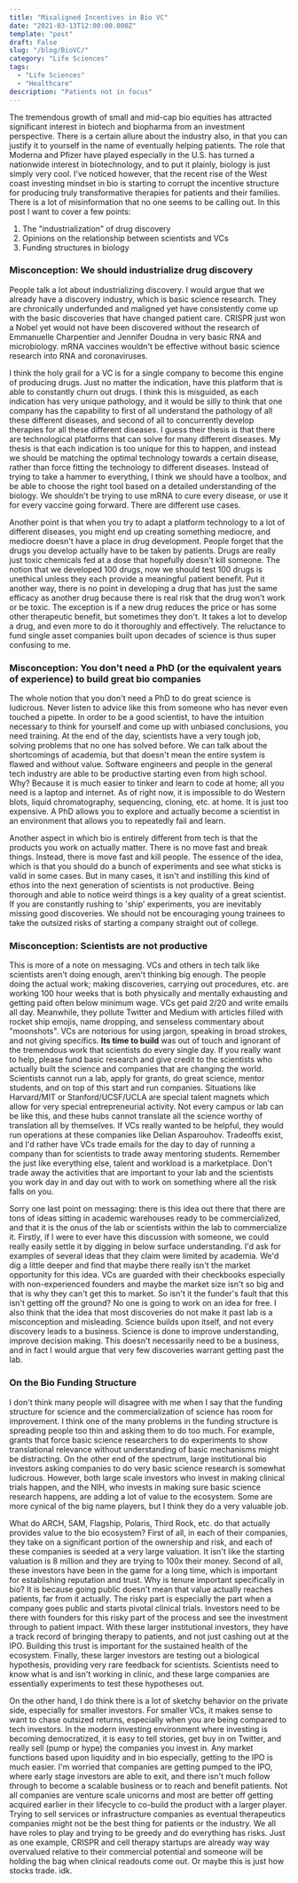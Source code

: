 ```yaml
---
title: "Misaligned Incentives in Bio VC"
date: "2021-03-13T12:00:00.000Z"
template: "post"
draft: False
slug: "/blog/BioVC/"
category: "Life Sciences"
tags:
  - "Life Sciences"
  - "Healthcare"
description: "Patients not in focus"
---
```


The tremendous growth of small and mid-cap bio equities has attracted significant interest in biotech and biopharma from an investment perspective. There is a certain allure about the industry also, in that you can justify it to yourself in the name of eventually helping patients. The role that Moderna and Pfizer have played especially in the U.S. has turned a nationwide interest in biotechnology, and to put it plainly, biology is just simply very cool. I've noticed however, that the recent rise of the West coast investing mindset in bio is starting to corrupt the incentive structure for producing truly transformative therapies for patients and their families. There is a lot of misinformation that no one seems to be calling out. In this post I want to cover a few points:

1. The "industrialization" of drug discovery
2. Opinions on the relationship between scientists and VCs
3. Funding structures in biology

### Misconception: We should industrialize drug discovery

People talk a lot about industrializing discovery. I would argue that we already have a discovery industry, which is basic science research. They are chronically underfunded and maligned yet have consistently come up with the basic discoveries that have changed patient care. CRISPR just won a Nobel yet would not have been discovered without the research of Emmanuelle Charpentier and Jennifer Doudna in very basic RNA and microbiology. mRNA vaccines wouldn't be effective without basic science research into RNA and coronaviruses.

I think the holy grail for a VC is for a single company to become this engine of producing drugs. Just no matter the indication, have this platform that is able to constantly churn out drugs. I think this is misguided, as each indication has very unique pathology, and it would be silly to think that one company has the capability to first of all understand the pathology of all these different diseases, and second of all to concurrently develop therapies for all these different diseases. I guess their thesis is that there are technological platforms that can solve for many different diseases. My thesis is that each indication is too unique for this to happen, and instead we should be matching the optimal technology towards a certain disease, rather than force fitting the technology to different diseases. Instead of trying to take a hammer to everything, I think we should have a toolbox, and be able to choose the right tool based on a detailed understanding of the biology. We shouldn't be trying to use mRNA to cure every disease, or use it for every vaccine going forward. There are different use cases.

Another point is that when you try to adapt a platform technology to a lot of different diseases, you might end up creating something mediocre, and mediocre doesn't have a place in drug development. People forget that the drugs you develop actually have to be taken by patients. Drugs are really just toxic chemicals fed at a dose that hopefully doesn't kill someone. The notion that we developed 100 drugs, now we should test 100 drugs is unethical unless they each provide a meaningful patient benefit. Put it another way, there is no point in developing a drug that has just the same efficacy as another drug because there is real risk that the drug won't work or be toxic. The exception is if a new drug reduces the price or has some other therapeutic benefit, but sometimes they don't. It takes a lot to develop a drug, and even more to do it thoroughly and effectively. The reluctance to fund single asset companies built upon decades of science is thus super confusing to me.

### Misconception: You don't need a PhD (or the equivalent years of experience) to build great bio companies

The whole notion that you don't need a PhD to do great science is ludicrous. Never listen to advice like this from someone who has never even touched a pipette. In order to be a good scientist, to have the intuition necessary to think for yourself and come up with unbiased conclusions, you need training. At the end of the day, scientists have a very tough job, solving problems that no one has solved before. We can talk about the shortcomings of academia, but that doesn't mean the entire system is flawed and without value. Software engineers and people in the general tech industry are able to be productive starting even from high school. Why? Because it is much easier to tinker and learn to code at home; all you need is a laptop and internet. As of right now, it is impossible to do Western blots, liquid chromatography, sequencing, cloning, etc. at home. It is just too expensive. A PhD allows you to explore and actually become a scientist in an environment that allows you to repeatedly fail and learn.

Another aspect in which bio is entirely different from tech is that the products you work on actually matter. There is no move fast and break things. Instead, there is move fast and kill people. The essence of the idea, which is that you should do a bunch of experiments and see what sticks is valid in some cases. But in many cases, it isn't and instilling this kind of ethos into the next generation of scientists is not productive. Being thorough and able to notice weird things is a key quality of a great scientist. If you are constantly rushing to 'ship' experiments, you are inevitably missing good discoveries. We should not be encouraging young trainees to take the outsized risks of starting a company straight out of college.  

### Misconception: Scientists are not productive

This is more of a note on messaging. VCs and others in tech talk like scientists aren't doing enough, aren't thinking big enough. The people doing the actual work; making discoveries, carrying out procedures, etc. are working 100 hour weeks that is both physically and mentally exhausting and getting paid often below minimum wage. VCs get paid 2/20 and write emails all day. Meanwhile, they pollute Twitter and Medium with articles filled with rocket ship emojis, name dropping, and senseless commentary about "moonshots". VCs are notorious for using jargon, speaking in broad strokes, and not giving specifics. __Its time to build__ was out of touch and ignorant of the tremendous work that scientists do every single day. If you really want to help, please fund basic research and give credit to the scientists who actually built the science and companies that are changing the world. Scientists cannot run a lab, apply for grants, do great science, mentor students, and on top of this start and run companies. Situations like Harvard/MIT or Stanford/UCSF/UCLA are special talent magnets which allow for very special entrepreneurial activity. Not every campus or lab can be like this, and these hubs cannot translate all the science worthy of translation all by themselves. If VCs really wanted to be helpful, they would run operations at these companies like Delian Asparouhov. Tradeoffs exist, and I'd rather have VCs trade emails for the day to day of running a company than for scientists to trade away mentoring students. Remember the just like everything else, talent and workload is a marketplace. Don't trade away the activities that are important to your lab and the scientists you work day in and day out with to work on something where all the risk falls on you.

Sorry one last point on messaging: there is this idea out there that there are tons of ideas sitting in academic warehouses ready to be commercialized, and that it is the onus of the lab or scientists within the lab to commercialize it. Firstly, if I were to ever have this discussion with someone, we could really easily settle it by digging in below surface understanding. I'd ask for examples of several ideas that they claim were limited by academia. We'd dig a little deeper and find that maybe there really isn't the market opportunity for this idea. VCs are guarded with their checkbooks especially with non-experienced founders and maybe the market size isn't so big and that is why they can't get this to market. So isn't it the funder's fault that this isn't getting off the ground? No one is going to work on an idea for free. I also think that the idea that most discoveries do not make it past lab is a misconception and misleading. Science builds upon itself, and not every discovery leads to a business. Science is done to improve understanding, improve decision making. This doesn't necessarily need to be a business, and in fact I would argue that very few discoveries warrant getting past the lab.

### On the Bio Funding Structure

I don't think many people will disagree with me when I say that the funding structure for science and the commercialization of science has room for improvement. I think one of the many problems in the funding structure is spreading people too thin and asking them to do too much. For example, grants that force basic science researchers to do experiments to show translational relevance without understanding of basic mechanisms might be distracting. On the other end of the spectrum, large institutional bio investors asking companies to do very basic science research is somewhat ludicrous. However, both large scale investors who invest in making clinical trials happen, and the NIH, who invests in making sure basic science research happens, are adding a lot of value to the ecosystem. Some are more cynical of the big name players, but I think they do a very valuable job.

What do ARCH, 5AM, Flagship, Polaris, Third Rock, etc. do that actually provides value to the bio ecosystem? First of all, in each of their companies, they take on a significant portion of the ownership and risk, and each of these companies is seeded at a very large valuation. It isn't like the starting valuation is 8 million and they are trying to 100x their money. Second of all, these investors have been in the game for a long time, which is important for establishing reputation and trust. Why is tenure important specifically in bio? It is because going public doesn't mean that value actually reaches patients, far from it actually. The risky part is especially the part when a company goes public and starts pivotal clinical trials. Investors need to be there with founders for this risky part of the process and see the investment through to patient impact. With these larger institutional investors, they have a track record of bringing therapy to patients, and not just cashing out at the IPO. Building this trust is important for the sustained health of the ecosystem. Finally, these larger investors are testing out a biological hypothesis, providing very rare feedback for scientists. Scientists need to know what is and isn't working in clinic, and these large companies are essentially experiments to test these hypotheses out.

On the other hand, I do think there is a lot of sketchy behavior on the private side, especially for smaller investors. For smaller VCs, it makes sense to want to chase outsized returns, especially when you are being compared to tech investors. In the modern investing environment where investing is becoming democratized, it is easy to tell stories, get buy in on Twitter, and really sell (pump or hype) the companies you invest in. Any market functions based upon liquidity and in bio especially, getting to the IPO is much easier. I'm worried that companies are getting pumped to the IPO, where early stage investors are able to exit, and there isn't much follow through to become a scalable business or to reach and benefit patients. Not all companies are venture scale unicorns and most are better off getting acquired earlier in their lifecycle to co-build the product with a larger player. Trying to sell services or infrastructure companies as eventual therapeutics companies might not be the best thing for patients or the industry. We all have roles to play and trying to be greedy and do everything has risks. Just as one example, CRISPR and cell therapy startups are already way way overvalued relative to their commercial potential and someone will be holding the bag when clinical readouts come out. Or maybe this is just how stocks trade. idk.
